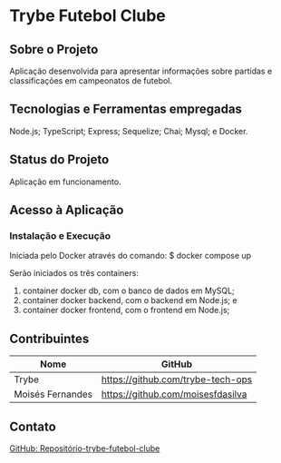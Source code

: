 # Trybe Futebol Clube

## Sobre o Projeto
Aplicação desenvolvida para apresentar informações sobre partidas e classificações em campeonatos de futebol.

## Tecnologias e Ferramentas empregadas
Node.js;
TypeScript;
Express;
Sequelize;
Chai;
Mysql; e
Docker.

## Status do Projeto
Aplicação em funcionamento.

## Acesso à Aplicação
### Instalação e Execução
Iniciada pelo Docker através do comando:
  $ docker compose up

Serão iniciados os três containers:
  1. container docker db, com o banco de dados em MySQL;
  2. container docker backend, com o backend em Node.js; e
  3. container docker frontend, com o frontend em Node.js;

## Contribuintes
|Nome|GitHub|
| -------- | -------- |
|Trybe|https://github.com/trybe-tech-ops|
|Moisés Fernandes|https://github.com/moisesfdasilva|

## Contato
[GitHub: Repositório-trybe-futebol-clube](https://github.com/moisesfdasilva/trybe-futebol-clube)
